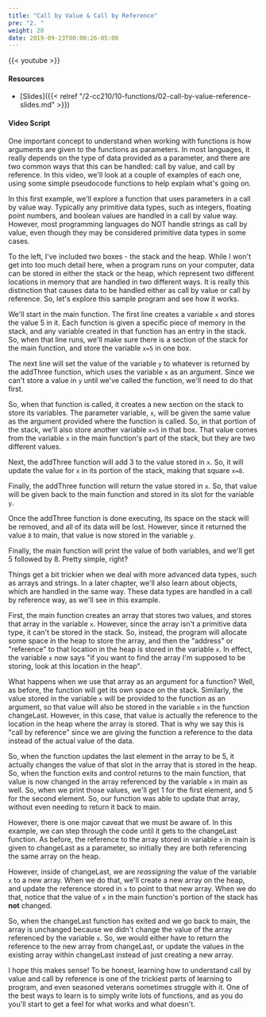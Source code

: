 ```yaml
---
title: "Call by Value & Call by Reference"
pre: "2. "
weight: 20
date: 2019-09-23T00:00:26-05:00
---
```


{{< youtube  >}}

#### Resources

* [Slides]({{< relref "/2-cc210/10-functions/02-call-by-value-reference-slides.md" >}})

#### Video Script

One important concept to understand when working with functions is how arguments are given to the functions as parameters. In most languages, it really depends on the type of data provided as a parameter, and there are two common ways that this can be handled: call by value, and call by reference. In this video, we'll look at a couple of examples of each one, using some simple pseudocode functions to help explain what's going on.

In this first example, we'll explore a function that uses parameters in a call by value way. Typically any primitive data types, such as integers, floating point numbers, and boolean values are handled in a call by value way. However, most programming languages do NOT handle strings as call by value, even though they may be considered primitive data types in some cases.

To the left, I've included two boxes - the stack and the heap. While I won't get into too much detail here, when a program runs on your computer, data can be stored in either the stack or the heap, which represent two different locations in memory that are handled in two different ways. It is really this distinction that causes data to be handled either as call by value or call by reference. So, let's explore this sample program and see how it works.

We'll start in the main function. The first line creates a variable `x` and stores the value 5 in it. Each function is given a specific piece of memory in the stack, and any variable created in that function has an entry in the stack. So, when that line runs, we'll make sure there is a section of the stack for the main function, and store the variable `x=5` in one box.

The next line will set the value of the variable `y` to whatever is returned by the addThree function, which uses the variable `x` as an argument. Since we can't store a value in `y` until we've called the function, we'll need to do that first.

So, when that function is called, it creates a new section on the stack to store its variables. The parameter variable, `x`, will be given the same value as the argument provided where the function is called. So, in that portion of the stack, we'll also store another variable `x=5` in that box. That value comes from the variable `x` in the main function's part of the stack, but they are two different values.

Next, the addThree function will add 3 to the value stored in `x`. So, it will update the value for `x` in its portion of the stack, making that square `x=8`.

Finally, the addThree function will return the value stored in `x`. So, that value will be given back to the main function and stored in its slot for the variable `y`.

Once the addThree function is done executing, its space on the stack will be removed, and all of its data will be lost. However, since it returned the value `8` to main, that value is now stored in the variable `y`.

Finally, the main function will print the value of both variables, and we'll get 5 followed by 8. Pretty simple, right?

Things get a bit trickier when we deal with more advanced data types, such as arrays and strings. In a later chapter, we'll also learn about objects, which are handled in the same way. These data types are handled in a call by reference way, as we'll see in this example.

First, the main function creates an array that stores two values, and stores that array in the variable `x`. However, since the array isn't a primitive data type, it can't be stored in the stack. So, instead, the program will allocate some space in the heap to store the array, and then the "address" or "reference" to that location in the heap is stored in the variable `x`. In effect, the variable `x` now says "if you want to find the array I'm supposed to be storing, look at this location in the heap".

What happens when we use that array as an argument for a function? Well, as before, the function will get its own space on the stack. Similarly, the value stored in the variable `x` will be provided to the function as an argument, so that value will also be stored in the variable `x` in the function changeLast. However, in this case, that value is actually the reference to the location in the heap where the array is stored. That is why we say this is "call by reference" since we are giving the function a reference to the data instead of the actual value of the data.

So, when the function updates the last element in the array to be 5, it actually changes the value of that slot in the array that is stored in the heap. So, when the function exits and control returns to the main function, that value is now changed in the array referenced by the variable `x` in main as well. So, when we print those values, we'll get 1 for the first element, and 5 for the second element. So, our function was able to update that array, without even needing to return it back to main.

However, there is one major caveat that we must be aware of. In this example, we can step through the code until it gets to the changeLast function. As before, the reference to the array stored in variable `x` in main is given to changeLast as a parameter, so initially they are both referencing the same array on the heap.

However, inside of changeLast, we are _reassigning_ the value of the variable `x` to a new array. When we do that, we'll create a new array on the heap, and update the reference stored in `x` to point to that new array. When we do that, notice that the value of `x` in the main function's portion of the stack has **not** changed.

So, when the changeLast function has exited and we go back to main, the array is unchanged because we didn't change the value of the array referenced by the variable `x`. So, we would either have to return the reference to the new array from changeLast, or update the values in the existing array within changeLast instead of just creating a new array.

I hope this makes sense! To be honest, learning how to understand call by value and call by reference is one of the trickiest parts of learning to program, and even seasoned veterans sometimes struggle with it. One of the best ways to learn is to simply write lots of functions, and as you do you'll start to get a feel for what works and what doesn't. 
